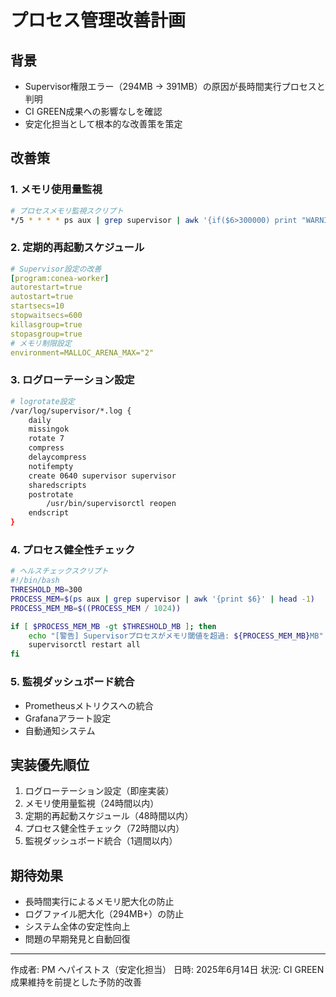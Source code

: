 # プロセス管理改善計画

## 背景
- Supervisor権限エラー（294MB → 391MB）の原因が長時間実行プロセスと判明
- CI GREEN成果への影響なしを確認
- 安定化担当として根本的な改善策を策定

## 改善策

### 1. メモリ使用量監視
```bash
# プロセスメモリ監視スクリプト
*/5 * * * * ps aux | grep supervisor | awk '{if($6>300000) print "WARNING: Process "$2" using "$6"KB memory"}'
```

### 2. 定期的再起動スケジュール
```yaml
# Supervisor設定の改善
[program:conea-worker]
autorestart=true
autostart=true
startsecs=10
stopwaitsecs=600
killasgroup=true
stopasgroup=true
# メモリ制限設定
environment=MALLOC_ARENA_MAX="2"
```

### 3. ログローテーション設定
```bash
# logrotate設定
/var/log/supervisor/*.log {
    daily
    missingok
    rotate 7
    compress
    delaycompress
    notifempty
    create 0640 supervisor supervisor
    sharedscripts
    postrotate
        /usr/bin/supervisorctl reopen
    endscript
}
```

### 4. プロセス健全性チェック
```bash
# ヘルスチェックスクリプト
#!/bin/bash
THRESHOLD_MB=300
PROCESS_MEM=$(ps aux | grep supervisor | awk '{print $6}' | head -1)
PROCESS_MEM_MB=$((PROCESS_MEM / 1024))

if [ $PROCESS_MEM_MB -gt $THRESHOLD_MB ]; then
    echo "[警告] Supervisorプロセスがメモリ閾値を超過: ${PROCESS_MEM_MB}MB"
    supervisorctl restart all
fi
```

### 5. 監視ダッシュボード統合
- Prometheusメトリクスへの統合
- Grafanaアラート設定
- 自動通知システム

## 実装優先順位
1. ログローテーション設定（即座実装）
2. メモリ使用量監視（24時間以内）
3. 定期的再起動スケジュール（48時間以内）
4. プロセス健全性チェック（72時間以内）
5. 監視ダッシュボード統合（1週間以内）

## 期待効果
- 長時間実行によるメモリ肥大化の防止
- ログファイル肥大化（294MB+）の防止
- システム全体の安定性向上
- 問題の早期発見と自動回復

---
作成者: PM ヘパイストス（安定化担当）
日時: 2025年6月14日
状況: CI GREEN成果維持を前提とした予防的改善